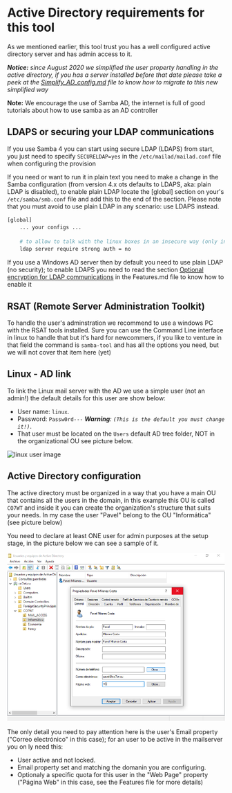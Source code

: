 # Active Directory requirements for this tool

As we mentioned earlier, this tool trust you has a well configured active directory server and has admin access to it.

_**Notice:** since August 2020 we simplified the user property handling in the active directory, if you has a server installed before that date please take a peek at the [Simplify_AD_config.md](Simplify_AD_config.md) file to know how to migrate to this new simplified way_

**Note:** We encourage the use of Samba AD, the internet is full of good tutorials about how to use samba as an AD controller

## LDAPS or securing your LDAP communications

If you use Samba 4 you can start using secure LDAP (LDAPS) from start, you just need to specify `SECURELDAP=yes` in the `/etc/mailad/mailad.conf` file when configuring the provision

If you need or want to run it in plain text you need to make a change in the Samba configuration (from version 4.x ots defaults to LDAPS, aka: plain LDAP is disabled), to enable plain LDAP locate the [global] section on your's `/etc/samba/smb.conf` file and add this to the end of the section. Please note that you must avoid to use plain LDAP in any scenario: use LDAPS instead.

``` sh
[global]
    ... your configs ...

    # to allow to talk with the linux boxes in an insecure way (only in DMZ envs)
    ldap server require strong auth = no

```

If you use a Windows AD server then by default you need to use plain LDAP (no security); to enable LDAPS you need to read the section [Optional encryption for LDAP communications](Features.md#optional-encryption-for-LDAP-communications) in the Features.md file to know how to enable it

## RSAT (Remote Server Administration Toolkit)

To handle the user's adminstration we recommend to use a windows PC with the RSAT tools installed. Sure you can use the Command Line interface in linux to handle that but it's hard for newcommers, if you like to venture in that field the command is `samba-tool` and has all the options you need, but we will not cover that item here (yet)

## Linux - AD link

To link the Linux mail server with the AD we use a simple user (not an admin!) the default details for this user are show below:

- User name: `linux`.
- Password: `Passw0rd---` _**Warning**: `(This is the default you must change it!)`_.
- That user must be located on the `Users` default AD tree folder, NOT in the organizational OU see picture below.

![linux user image](imgs/sample_ad_listing_linux_user.png)

## Active Directory configuration

The active directory must be organized in a way that you have a main OU that contains all the users in the domain, in this example this OU is called `CO7WT` and inside it you can create the organization's structure that suits your needs. In my case the user "Pavel" belong to the OU "Informática" (see picture below)

You need to declare at least ONE user for admin purposes at the setup stage, in the picture below we can see a sample of it.

![admin use details](imgs/admin_user_details.png)

The only detail you need to pay attention here is the user's Email property ("Correo electrónico" in this case); for an user to be active in the mailserver you on ly need this:

- User active and not locked.
- Email property set and matching the domanin you are configuring.
- Optionaly a specific quota for this user in the "Web Page" property ("Página Web" in this case, see the Features file for more details)
